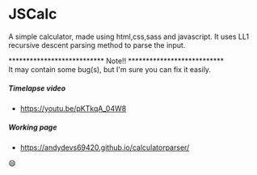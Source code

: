 # JSCalc
A simple calculator, made using html,css,sass and javascript. It uses 
LL1 recursive descent parsing method to parse the input.

*************************** Note!! ***************************
<br>
It may contain some bug(s), but I'm sure you can fix it easily.

##### Timelapse video
- https://youtu.be/pKTkqA_04W8

##### Working page
- https://andydevs69420.github.io/calculatorparser/

:smile:
